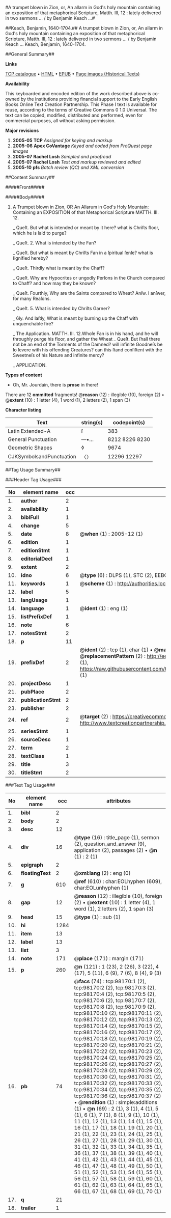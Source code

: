 #A trumpet blown in Zion, or, An allarm in God's holy mountain containing an exposition of that metaphorical Scripture, Matth. III, 12 : lately delivered in two sermons ... / by Benjamin Keach ...#

##Keach, Benjamin, 1640-1704.##
A trumpet blown in Zion, or, An allarm in God's holy mountain containing an exposition of that metaphorical Scripture, Matth. III, 12 : lately delivered in two sermons ... / by Benjamin Keach ...
Keach, Benjamin, 1640-1704.

##General Summary##

**Links**

[TCP catalogue](http://www.ota.ox.ac.uk/tcp/)  • 
[HTML](http://tei.it.ox.ac.uk/tcp/Texts-HTML/free/A47/A47086.html)  • 
[EPUB](http://tei.it.ox.ac.uk/tcp/Texts-EPUB/free/A47/A47086.epub) • 
[Page images (Historical Texts)](https://data.historicaltexts.jisc.ac.uk/view?pubId=eebo-13155097e&pageId=eebo-13155097e-98170-1)

**Availability**

This keyboarded and encoded edition of the
	       work described above is co-owned by the institutions
	       providing financial support to the Early English Books
	       Online Text Creation Partnership. This Phase I text is
	       available for reuse, according to the terms of Creative
	       Commons 0 1.0 Universal. The text can be copied,
	       modified, distributed and performed, even for
	       commercial purposes, all without asking permission.

**Major revisions**

1. __2005-05__ __TCP__ *Assigned for keying and markup*
1. __2005-06__ __Apex CoVantage__ *Keyed and coded from ProQuest page images*
1. __2005-07__ __Rachel Losh__ *Sampled and proofread*
1. __2005-07__ __Rachel Losh__ *Text and markup reviewed and edited*
1. __2005-10__ __pfs__ *Batch review (QC) and XML conversion*

##Content Summary##

#####Front#####

#####Body#####

1. A Trumpet blown in Zion, OR An Allarum in God's Holy Mountain: Containing an EXPOSITION of that Metaphorical Scripture MATTH. III. 12.

    _ Queſt. But what is intended or meant by it here? what is Chriſts floor, which he is ſaid to purge?

    _ Queſt. 2. What is intended by the Fan?

    _ Queſt. But what is meant by Chriſts Fan in a ſpiritual ſenſe? what is ſignified hereby?

    _ Queſt. Thirdly what is meant by the Chaff?

    _ Queſt. Why are Hypocrites or ungodly Perſons in the Church compared to Chaff? and how may they be known?

    _ Queſt. Fourthly, Why are the Saints compared to Wheat? Anſw. I anſwer, for many Reaſons.

    _ Queſt. 5. What is intended by Chriſts Garner?

    _ 6ly. And laſtly, What is meant by burning up the Chaff with unquenchable fire?

    _ The Application.
MATTH. III. 12.Whoſe Fan is in his hand, and he will throughly purge his floor, and gather the Wheat
    _ Queſt. But ſhall there not be an end of the Torments of the Damned? will infinite Goodneſs be ſo ſevere with his offending Creatures? can this ſtand conſiſtent with the Sweetneſs of his Nature and infinite mercy?

    _ APPLICATION.

**Types of content**

  * Oh, Mr. Jourdain, there is **prose** in there!

There are 12 **ommitted** fragments! 
 @__reason__ (12) : illegible (10), foreign (2)  •  @__extent__ (10) : 1 letter (4), 1 word (1), 2 letters (2), 1 span (3)

**Character listing**


|Text|string(s)|codepoint(s)|
|---|---|---|
|Latin Extended-A|ſ|383|
|General Punctuation|—•…|8212 8226 8230|
|Geometric Shapes|◊|9674|
|CJKSymbolsandPunctuation|〈〉|12296 12297|

##Tag Usage Summary##

###Header Tag Usage###

|No|element name|occ|attributes|
|---|---|---|---|
|1.|__author__|2||
|2.|__availability__|1||
|3.|__biblFull__|1||
|4.|__change__|5||
|5.|__date__|8| @__when__ (1) : 2005-12 (1)|
|6.|__edition__|1||
|7.|__editionStmt__|1||
|8.|__editorialDecl__|1||
|9.|__extent__|2||
|10.|__idno__|6| @__type__ (6) : DLPS (1), STC (2), EEBO-CITATION (1), OCLC (1), VID (1)|
|11.|__keywords__|1| @__scheme__ (1) : http://authorities.loc.gov/ (1)|
|12.|__label__|5||
|13.|__langUsage__|1||
|14.|__language__|1| @__ident__ (1) : eng (1)|
|15.|__listPrefixDef__|1||
|16.|__note__|6||
|17.|__notesStmt__|2||
|18.|__p__|11||
|19.|__prefixDef__|2| @__ident__ (2) : tcp (1), char (1)  •  @__matchPattern__ (2) : ([0-9\-]+):([0-9IVX]+) (1), (.+) (1)  •  @__replacementPattern__ (2) : http://eebo.chadwyck.com/downloadtiff?vid=$1&page=$2 (1), https://raw.githubusercontent.com/textcreationpartnership/Texts/master/tcpchars.xml#$1 (1)|
|20.|__projectDesc__|1||
|21.|__pubPlace__|2||
|22.|__publicationStmt__|2||
|23.|__publisher__|2||
|24.|__ref__|2| @__target__ (2) : https://creativecommons.org/publicdomain/zero/1.0/ (1), http://www.textcreationpartnership.org/docs/. (1)|
|25.|__seriesStmt__|1||
|26.|__sourceDesc__|1||
|27.|__term__|2||
|28.|__textClass__|1||
|29.|__title__|3||
|30.|__titleStmt__|2||


###Text Tag Usage###

|No|element name|occ|attributes|
|---|---|---|---|
|1.|__bibl__|2||
|2.|__body__|2||
|3.|__desc__|12||
|4.|__div__|16| @__type__ (16) : title_page (1), sermon (2), question_and_answer (9), application (2), passages (2)  •  @__n__ (1) : 2 (1)|
|5.|__epigraph__|2||
|6.|__floatingText__|2| @__xml:lang__ (2) : eng (0)|
|7.|__g__|610| @__ref__ (610) : char:EOLhyphen (609), char:EOLunhyphen (1)|
|8.|__gap__|12| @__reason__ (12) : illegible (10), foreign (2)  •  @__extent__ (10) : 1 letter (4), 1 word (1), 2 letters (2), 1 span (3)|
|9.|__head__|15| @__type__ (1) : sub (1)|
|10.|__hi__|1284||
|11.|__item__|13||
|12.|__label__|13||
|13.|__list__|3||
|14.|__note__|171| @__place__ (171) : margin (171)|
|15.|__p__|260| @__n__ (121) : 1 (23), 2 (26), 3 (22), 4 (17), 5 (11), 6 (9), 7 (6), 8 (4), 9 (3)|
|16.|__pb__|74| @__facs__ (74) : tcp:98170:1 (2), tcp:98170:2 (2), tcp:98170:3 (2), tcp:98170:4 (2), tcp:98170:5 (2), tcp:98170:6 (2), tcp:98170:7 (2), tcp:98170:8 (2), tcp:98170:9 (2), tcp:98170:10 (2), tcp:98170:11 (2), tcp:98170:12 (2), tcp:98170:13 (2), tcp:98170:14 (2), tcp:98170:15 (2), tcp:98170:16 (2), tcp:98170:17 (2), tcp:98170:18 (2), tcp:98170:19 (2), tcp:98170:20 (2), tcp:98170:21 (2), tcp:98170:22 (2), tcp:98170:23 (2), tcp:98170:24 (2), tcp:98170:25 (2), tcp:98170:26 (2), tcp:98170:27 (2), tcp:98170:28 (2), tcp:98170:29 (2), tcp:98170:30 (2), tcp:98170:31 (2), tcp:98170:32 (2), tcp:98170:33 (2), tcp:98170:34 (2), tcp:98170:35 (2), tcp:98170:36 (2), tcp:98170:37 (2)  •  @__rendition__ (1) : simple:additions (1)  •  @__n__ (69) : 2 (1), 3 (1), 4 (1), 5 (1), 6 (1), 7 (1), 8 (1), 9 (1), 10 (1), 11 (1), 12 (1), 13 (1), 14 (1), 15 (1), 16 (1), 17 (1), 18 (1), 19 (1), 20 (1), 21 (1), 22 (1), 23 (1), 24 (1), 25 (1), 26 (1), 27 (1), 28 (1), 29 (1), 30 (1), 31 (1), 32 (1), 33 (1), 34 (1), 35 (1), 36 (1), 37 (1), 38 (1), 39 (1), 40 (1), 41 (1), 42 (1), 43 (1), 44 (1), 45 (1), 46 (1), 47 (1), 48 (1), 49 (1), 50 (1), 51 (1), 52 (1), 53 (1), 54 (1), 55 (1), 56 (1), 57 (1), 58 (1), 59 (1), 60 (1), 61 (1), 62 (1), 63 (1), 64 (1), 65 (1), 66 (1), 67 (1), 68 (1), 69 (1), 70 (1)|
|17.|__q__|21||
|18.|__trailer__|1||
